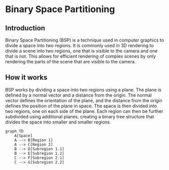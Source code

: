 # Binary Space Partitioning

## Introduction

Binary Space Partitioning (BSP) is a technique used in computer graphics to divide a space into two regions. It is commonly used in 3D rendering to divide a scene into two regions, one that is visible to the camera and one that is not. This allows for efficient rendering of complex scenes by only rendering the parts of the scene that are visible to the camera.

## How it works

BSP works by dividing a space into two regions using a plane. The plane is defined by a normal vector and a distance from the origin. The normal vector defines the orientation of the plane, and the distance from the origin defines the position of the plane in space. The space is then divided into two regions, one on each side of the plane. Each region can then be further subdivided using additional planes, creating a binary tree structure that divides the space into smaller and smaller regions.

```mermaid
graph TD
    A[Space]
    A --> B[Region 1]
    A --> C[Region 2]
    B --> D[Subregion 1.1]
    B --> E[Subregion 1.2]
    C --> F[Subregion 2.1]
    C --> G[Subregion 2.2]
```